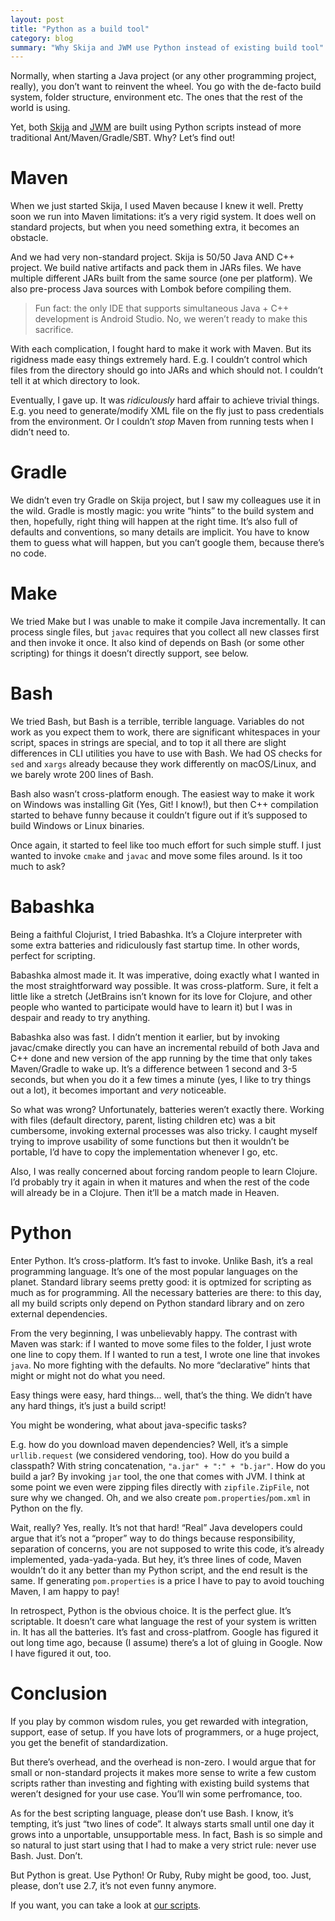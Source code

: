```yaml
---
layout: post
title: "Python as a build tool"
category: blog
summary: "Why Skija and JWM use Python instead of existing build tool"
---
```


Normally, when starting a Java project (or any other programming project, really), you don’t want to reinvent the wheel. You go with the de-facto build system, folder structure, environment etc. The ones that the rest of the world is using.

Yet, both [Skija](https://github.com/JetBrains/skija/tree/master/script) and [JWM](https://github.com/HumbleUI/JWM/tree/main/script) are built using Python scripts instead of more traditional Ant/Maven/Gradle/SBT. Why? Let’s find out!

# Maven

When we just started Skija, I used Maven because I knew it well. Pretty soon we run into Maven limitations: it’s a very rigid system. It does well on standard projects, but when you need something extra, it becomes an obstacle.

And we had very non-standard project. Skija is 50/50 Java AND C++ project. We build native artifacts and pack them in JARs files. We have multiple different JARs built from the same source (one per platform). We also pre-process Java sources with Lombok before compiling them.

> Fun fact: the only IDE that supports simultaneous Java + C++ development is Android Studio. No, we weren’t ready to make this sacrifice.

With each complication, I fought hard to make it work with Maven. But its rigidness made easy things extremely hard. E.g. I couldn’t control which files from the directory should go into JARs and which should not. I couldn’t tell it at which directory to look.

Eventually, I gave up. It was _ridiculously_ hard affair to achieve trivial things. E.g. you need to generate/modify XML file on the fly just to pass credentials from the environment. Or I couldn’t _stop_ Maven from running tests when I didn’t need to.

# Gradle

We didn’t even try Gradle on Skija project, but I saw my colleagues use it in the wild. Gradle is mostly magic: you write “hints” to the build system and then, hopefully, right thing will happen at the right time. It’s also full of defaults and conventions, so many details are implicit. You have to know them to guess what will happen, but you can’t google them, because there’s no code.

# Make

We tried Make but I was unable to make it compile Java incrementally. It can process single files, but `javac` requires that you collect all new classes first and then invoke it once. It also kind of depends on Bash (or some other scripting) for things it doesn’t directly support,  see below.

# Bash

We tried Bash, but Bash is a terrible, terrible language. Variables do not work as you expect them to work, there are significant whitespaces in your script, spaces in strings are special, and to top it all there are slight differences in CLI utilities you have to use with Bash. We had OS checks for `sed` and `xargs` already because they work differently on macOS/Linux, and we barely wrote 200 lines of Bash.

Bash also wasn’t cross-platform enough. The easiest way to make it work on Windows was installing Git (Yes, Git! I know!), but then C++ compilation started to behave funny because it couldn’t figure out if it’s supposed to build Windows or Linux binaries. 

Once again, it started to feel like too much effort for such simple stuff. I just wanted to invoke `cmake` and `javac` and move some files around. Is it too much to ask?

# Babashka

Being a faithful Clojurist, I tried Babashka. It’s a Clojure interpreter with some extra batteries and ridiculously fast startup time. In other words, perfect for scripting.

Babashka almost made it. It was imperative, doing exactly what I wanted in the most straightforward way possible. It was cross-platform. Sure, it felt a little like a stretch (JetBrains isn’t known for its love for Clojure, and other people who wanted to participate would have to learn it) but I was in despair and ready to try anything.

Babashka also was fast. I didn’t mention it earlier, but by invoking javac/cmake directly you can have an incremental rebuild of both Java and C++ done and new version of the app running by the time that only takes Maven/Gradle to wake up. It’s a difference between 1 second and 3-5 seconds, but when you do it a few times a minute (yes, I like to try things out a lot), it becomes important and _very_ noticeable.

So what was wrong? Unfortunately, batteries weren’t exactly there. Working with files (default directory, parent, listing children etc) was a bit cumbersome, invoking external processes was also tricky. I caught myself trying to improve usability of some functions but then it wouldn’t be portable, I’d have to copy the implementation whenever I go, etc.

Also, I was really concerned about forcing random people to learn Clojure. I’d probably try it again in when it matures and when the rest of the code will already be in a Clojure. Then it’ll be a match made in Heaven.

# Python

Enter Python. It’s cross-platform. It’s fast to invoke. Unlike Bash, it’s a real programming language. It’s one of the most popular languages on the planet. Standard library seems pretty good: it is optmized for scripting as much as for programming. All the necessary batteries are there: to this day, all my build scripts only depend on Python standard library and on zero external dependencies.

From the very beginning, I was unbelievably happy. The contrast with Maven was stark: if I wanted to move some files to the folder, I just wrote one line to copy them. If I wanted to run a test, I wrote one line that invokes `java`. No more fighting with the defaults. No more “declarative” hints that might or might not do what you need.

Easy things were easy, hard things... well, that’s the thing. We didn’t have any hard things, it’s just a build script!

You might be wondering, what about java-specific tasks?

E.g. how do you download maven dependencies? Well, it’s a simple `urllib.request` (we considered vendoring, too). How do you build a classpath? With string concatenation, `"a.jar" + ":" + "b.jar"`. How do you build a jar? By invoking `jar` tool, the one that comes with JVM. I think at some point we even were zipping files directly with `zipfile.ZipFile`, not sure why we changed. Oh, and we also create `pom.properties`/`pom.xml` in Python on the fly.

Wait, really? Yes, really. It’s not that hard! “Real” Java developers could argue that it’s not a “proper” way to do things because responsibility, separation of concerns, you are not supposed to write this code, it’s already implemented, yada-yada-yada. But hey, it’s three lines of code, Maven wouldn’t do it any better than my Python script, and the end result is the same. If generating `pom.properties` is a price I have to pay to avoid touching Maven, I am happy to pay!

In retrospect, Python is the obvious choice. It is the perfect glue. It’s scriptable. It doesn’t care what language the rest of your system is written in. It has all the batteries. It’s fast and cross-platfrom. Google has figured it out long time ago, because (I assume) there’s a lot of gluing in Google. Now I have figured it out, too.

# Conclusion

If you play by common wisdom rules, you get rewarded with integration, support, ease of setup. If you have lots of programmers, or a huge project, you get the benefit of standardization.

But there’s overhead, and the overhead is non-zero. I would argue that for small or non-standard projects it makes more sense to write a few custom scripts rather than investing and fighting with existing build systems that weren’t designed for your use case. You’ll win some perfromance, too.

As for the best scripting language, please don’t use Bash. I know, it’s tempting, it’s just “two lines of code”. It always starts small until one day it grows into a unportable, unsupportable mess. In fact, Bash is so simple and so natural to just start using that I had to make a very strict rule: never use Bash. Just. Don’t.

But Python is great. Use Python! Or Ruby, Ruby might be good, too. Just, please, don’t use 2.7, it’s not even funny anymore.

If you want, you can take a look at [our scripts](https://github.com/JetBrains/skija/tree/master/script).
